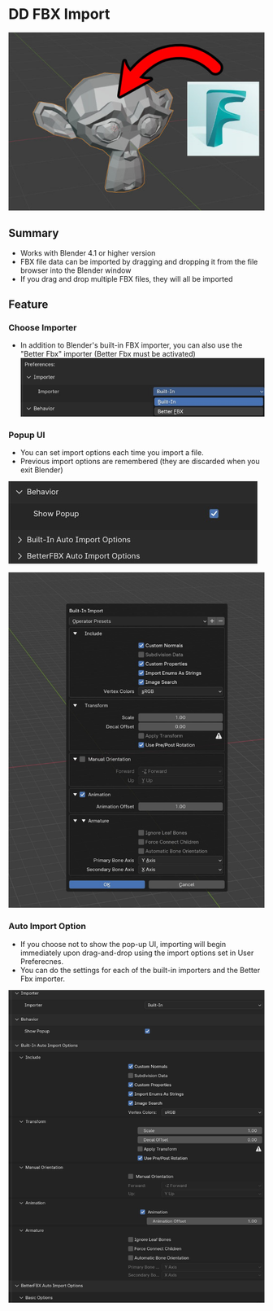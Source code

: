 # DD FBX Import
![Thumbnail](https://raw.githubusercontent.com/Yulit-c/DD_FBX_Importer/vault/Images/thumbnail_00.jpg)

## Summary
- Works with Blender 4.1 or higher version
- FBX file data can be imported by dragging and dropping it from the file browser into the Blender window
- If you drag and drop multiple FBX files, they will all be imported

## Feature
### Choose Importer
- In addition to Blender's built-in FBX importer, you can also use the "Better Fbx" importer (Better Fbx must be activated)
![Choose Importer](https://raw.githubusercontent.com/Yulit-c/DD_FBX_Importer/vault/Images/Importer.jpg)

### Popup UI
- You can set import options each time you import a file.
- Previous import options are remembered (they are discarded when you exit Blender)

![Show Popup](https://raw.githubusercontent.com/Yulit-c/DD_FBX_Importer/vault/Images/Show_PopupUI.jpg)

![PopupUI](https://raw.githubusercontent.com/Yulit-c/DD_FBX_Importer/vault/Images/PopupUI.jpg)

### Auto Import Option
- If you choose not to show the pop-up UI, importing will begin immediately upon drag-and-drop using the import options set in User Preferecnes.
- You can do the settings for each of the built-in importers and the Better Fbx importer.

![Auto Import Options](https://raw.githubusercontent.com/Yulit-c/DD_FBX_Importer/vault/Images/AutoImportOptions.jpg)
